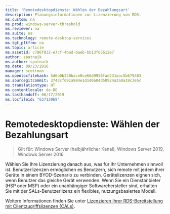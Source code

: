 ```yaml
---
title: 'Remotedesktopdienste: Wählen der Bezahlungsart'
description: Planungsinformationen zur Lizenzierung von RDS.
ms.custom: na
ms.prod: windows-server-threshold
ms.reviewer: na
ms.suite: na
ms.technology: remote-desktop-services
ms.tgt_pltfrm: na
ms.topic: article
ms.assetid: c796f832-e7cf-4bad-baeb-bb13f65612e7
author: spatnaik
ms.author: spatnaik
ms.date: 09/23/2016
manager: scottman
ms.openlocfilehash: 5d6b0b230bace0ce66d9956fad231eac5b679403
ms.sourcegitcommit: 3743cf691a984e1d140a04d50924a3a0a19c3e5c
ms.translationtype: HT
ms.contentlocale: de-DE
ms.lasthandoff: 06/17/2019
ms.locfileid: "63712069"
---
```

# <a name="remote-desktop-services---choose-how-you-pay"></a>Remotedesktopdienste: Wählen der Bezahlungsart

>Gilt für: Windows Server (halbjährlicher Kanal), Windows Server 2019, Windows Server 2016

Wählen Sie Ihre Lizenzierung danach aus, was für Ihr Unternehmen sinnvoll ist. Benutzerlizenzen ermöglichen es Benutzern, sich remote mit jedem ihrer Geräte in einem BYOD-Szenario zu verbinden. Gerätelizenzen eignen sich, wenn Benutzer das gleiche Gerät verwenden. Wenn Sie ein Dienstanbieter (HSP oder MSP) oder ein unabhängiger Softwarehersteller sind, erhalten Sie mit der SALs-Benutzerlizenz ein flexibles, nutzungsbasiertes Modell.

Weitere Informationen finden Sie unter [Lizenzieren Ihrer RDS-Bereitstellung mit Clientzugriffslizenzen (CALs)](rds-client-access-license.md).
